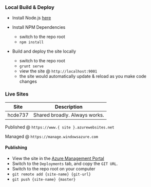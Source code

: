 ### Local Build & Deploy

- Install Node.js [here](https://nodejs.org/en/)

- Install NPM Dependencies
    - switch to the repo root
    - `npm install`

- Build and deploy the site locally
    - switch to the repo root
    - `grunt serve`
    - view the site @ `http://localhost:9001`
    - the site would automatically update & reload as you make code changes

### Live Sites

| Site                       | Description                                |
| -------------------------- | ------------------------------------------ |
| hcde737                    | Shared broadly. Always works.              |

Published @  `https://www.{ site }.azurewebsites.net`

Managed @ `https://manage.windowsazure.com`

#### Publishing
- View the site in the [Azure Management Portal](https://manage.windowsazure.com)
- Switch to the `Deployments` tab, and copy the `GIT URL`.
- Switch to the repo root on your computer
- `git remote add {site-name} {git-url}`
- `git push {site-name} {master}`


